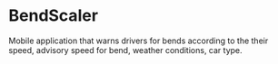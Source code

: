 # BendScaler

Mobile application that warns drivers for bends according to the their speed, advisory speed for bend, weather conditions, car type.
